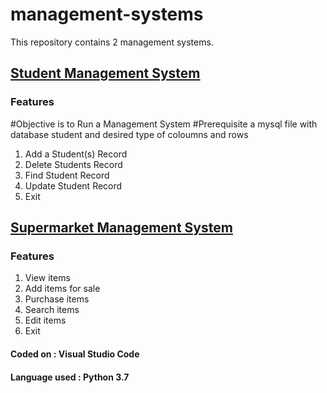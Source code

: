 # management-systems
This repository contains 2 management systems.
## [Student Management System](https://github.com/laibanasir/management-systems/blob/master/student%20management.py)
### Features
#Objective is to Run a Management System
#Prerequisite a mysql file with database student and desired type of coloumns and rows
1. Add a Student(s) Record
2. Delete Students Record
3. Find Student Record
4. Update Student Record
5. Exit
## [Supermarket Management System](https://github.com/laibanasir/management-systems/blob/master/supermarket%20management.py)
### Features 
1. View items
2. Add items for sale
3. Purchase items
4. Search items
5. Edit items
6. Exit
#### Coded on : Visual Studio Code 

#### Language used : Python 3.7
